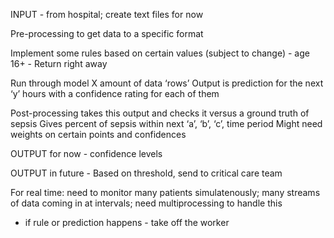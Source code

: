 INPUT - from hospital; create text files for now

Pre-processing to get data to a specific format


Implement some rules based on certain values (subject to change)
    - age 16+
    - 
Return right away


Run through model
X amount of data ‘rows’
Output is prediction for the next ‘y’ hours with a confidence rating for each of them


Post-processing takes this output and checks it versus a ground truth of sepsis
    Gives percent of sepsis within next ‘a’, ‘b’, ‘c’, time period
    Might need weights on certain points and confidences

OUTPUT for now -  confidence levels

OUTPUT in future - Based on threshold, send to critical care team


For real time:
need to monitor many patients simulatenously; many streams of data coming in at intervals; need multiprocessing to handle this
- if rule or prediction happens - take off the worker